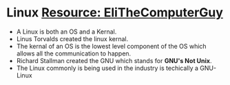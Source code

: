 # Linux [Resource: EliTheComputerGuy](https://www.elithecomputerguy.com/2019/08/linux-introduction-2/)
* A Linux is both an OS and a Kernal.
* Linus Torvalds created the linux kernal.
* The kernal of an OS is the lowest level component of the OS which allows all the communication to happen.
* Richard Stallman created the GNU which stands for **GNU's Not Unix**.
* The Linux commonly is being used in the industry is techically a GNU-Linux
